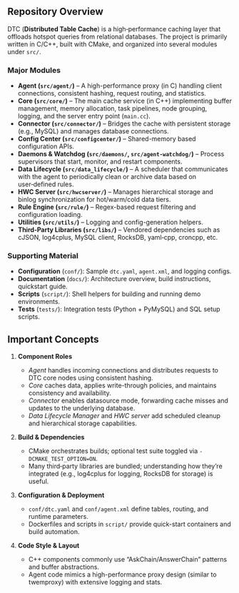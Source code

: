 ## Repository Overview
DTC (**Distributed Table Cache**) is a high‑performance caching layer that offloads hotspot queries from relational databases. The project is primarily written in C/C++, built with CMake, and organized into several modules under `src/`.

### Major Modules
- **Agent (`src/agent/`)** – A high-performance proxy (in C) handling client connections, consistent hashing, request routing, and statistics.
- **Core (`src/core/`)** – The main cache service (in C++) implementing buffer management, memory allocation, task pipelines, node grouping, logging, and the server entry point (`main.cc`).
- **Connector (`src/connector/`)** – Bridges the cache with persistent storage (e.g., MySQL) and manages database connections.
- **Config Center (`src/configcenter/`)** – Shared-memory based configuration APIs.
- **Daemons & Watchdog (`src/daemons/`, `src/agent-watchdog/`)** – Process supervisors that start, monitor, and restart components.
- **Data Lifecycle (`src/data_lifecycle/`)** – A scheduler that communicates with the agent to periodically clean or archive data based on user‑defined rules.
- **HWC Server (`src/hwcserver/`)** – Manages hierarchical storage and binlog synchronization for hot/warm/cold data tiers.
- **Rule Engine (`src/rule/`)** – Regex-based request filtering and configuration loading.
- **Utilities (`src/utils/`)** – Logging and config-generation helpers.
- **Third‑Party Libraries (`src/libs/`)** – Vendored dependencies such as cJSON, log4cplus, MySQL client, RocksDB, yaml‑cpp, croncpp, etc.

### Supporting Material
- **Configuration** (`conf/`): Sample `dtc.yaml`, `agent.xml`, and logging configs.
- **Documentation** (`docs/`): Architecture overview, build instructions, quickstart guide.
- **Scripts** (`script/`): Shell helpers for building and running demo environments.
- **Tests** (`tests/`): Integration tests (Python + PyMySQL) and SQL setup scripts.

## Important Concepts
1. **Component Roles**
   - *Agent* handles incoming connections and distributes requests to DTC core nodes using consistent hashing.
   - *Core* caches data, applies write-through policies, and maintains consistency and availability.
   - *Connector* enables datasource mode, forwarding cache misses and updates to the underlying database.
   - *Data Lifecycle Manager* and *HWC server* add scheduled cleanup and hierarchical storage capabilities.

2. **Build & Dependencies**
   - CMake orchestrates builds; optional test suite toggled via `-DCMAKE_TEST_OPTION=ON`.
   - Many third‑party libraries are bundled; understanding how they’re integrated (e.g., log4cplus for logging, RocksDB for storage) is useful.

3. **Configuration & Deployment**
   - `conf/dtc.yaml` and `conf/agent.xml` define tables, routing, and runtime parameters.
   - Dockerfiles and scripts in `script/` provide quick-start containers and build automation.

4. **Code Style & Layout**
   - C++ components commonly use “AskChain/AnswerChain” patterns and buffer abstractions.
   - Agent code mimics a high-performance proxy design (similar to twemproxy) with extensive logging and stats.
